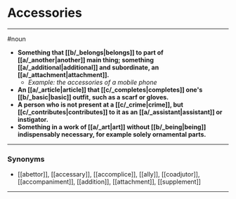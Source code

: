# Accessories
---
#noun
- **Something that [[b/_belongs|belongs]] to part of [[a/_another|another]] main thing; something [[a/_additional|additional]] and subordinate, an [[a/_attachment|attachment]].**
	- _Example: the accessories of a mobile phone_
- **An [[a/_article|article]] that [[c/_completes|completes]] one's [[b/_basic|basic]] outfit, such as a scarf or gloves.**
- **A person who is not present at a [[c/_crime|crime]], but [[c/_contributes|contributes]] to it as an [[a/_assistant|assistant]] or instigator.**
- **Something in a work of [[a/_art|art]] without [[b/_being|being]] indispensably necessary, for example solely ornamental parts.**
---
### Synonyms
- [[abettor]], [[accessary]], [[accomplice]], [[ally]], [[coadjutor]], [[accompaniment]], [[addition]], [[attachment]], [[supplement]]
---

